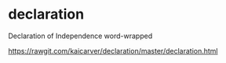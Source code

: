 # declaration
Declaration of Independence word-wrapped

https://rawgit.com/kaicarver/declaration/master/declaration.html
